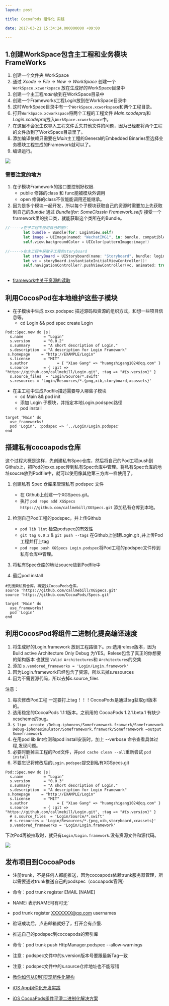 ```yaml
---
layout: post

title: CocoaPods 组件化 实践

date: 2017-03-21 15:34:24.000000000 +09:00

---
```


## 1.创建WorkSpace包含主工程和业务模块FrameWorks

1. 创建一个文件夹 WorkSpace 
2. 通过 *Xcode -> File -> New -> WorkSpace* 创建一个 `WorkSpace.xcworkspace` 放在生成好的WorkSpace目录中
3. 创建一个主工程*main*放到在WorkSpace目录中
4. 创建一个Frameworks工程*Login*放到在WorkSpace目录中
5. 这时WorkSpace目录中有一个`WorkSpace.xcworkspace`和两个工程目录。
6. 打开`WorkSpace.xcworkspace`将两个工程的工程文件 *Main.xcodeproj*和*Login.xcodeproj*拽入`WorkSpace.xcworkspace`中。
7. 在这里不会发生仅导入工程文件丢失其他文件的问题，因为已经都将两个工程的文件放到了WorkSpace目录里了。
8. 添加编译依赖只需要在*Main*主工程的General的Embedded Binaries里选择业务模块工程生成的Framework就可以了。
9. 编译运行。

![](assets/images/WX20170322-153706@2x.png)

### 需要注意的地方

1. 在子模块Framework的接口要控制好权限.
	+ publie 修饰的class 和 func能被模块外调用 
	+ open 修饰的class不仅能能调用还能继承。
2. 因为是多个模块一起开发，所以每个子模块获取自己的资源时需要加上先获取到自己的*Bundle* 通过 *Bundle(for: SomeClassIn Framework.self)* 接受一个framework里的接口类，就能获取这个类所在的Bundle。

```Swift
//----->在子工程中使用自己的图片
        let bundle = Bundle(for: LoginView.self)
        let image = UIImage(named: "WechatIMG1", in: bundle, compatibleWith: nil )        
        self.view.backgroundColor = UIColor(patternImage:image!)
        
//----->在主工程中获取子工程的storyboard
        let storyBoard = UIStoryboard(name: "Storyboard", bundle: loginBundle)
        let vc = storyBoard.instantiateInitialViewController()!
        self.navigationController?.pushViewController(vc, animated: true)
 
```
+ [framework中关于资源的读取](http://www.jianshu.com/p/3549984315bf)

## 利用CocosPod在本地维护这些子模块

+ 在子模块中生成 xxxx.podspec 描述源码和资源的组织方式，和想一些项目信息等。
	+ cd Login && pod spec create Login

```
Pod::Spec.new do |s|
  s.name         = "Login"
  s.version      = "0.0.2"
  s.summary      = "A short description of Login."
  s.description  = "A description for Login Framework"
 s.homepage     = "http://EXAMPLE/Login"
  s.license      = "MIT"
  s.author             = { "Xiao Gang" => "huangzhigang1024@qq.com" }
  s.source       = { :git => "https://github.com/callmebill/Login.git", :tag => "#{s.version}" }
  s.source_files  = 'Login/Source/*.swift'
  s.resources = 'Login/Resources/*.{png,xib,storyboard,xcassets}'
```

+ 在主工程中生成Podfile描述需要导入哪些子模块
	+ cd Main && pod init
	+ 添加 Login 子模块，并指定本地Login.podspec路径
	+ pod install 

```
target 'Main' do
  use_frameworks!
  pod 'Login', :podspec => ‘../Login/Login.podspec'  
end

```
	
## 搭建私有cocoapods仓库

这个过程大概是这样，先创建私有Spec仓库，然后将自己的Pod工程push到Github上，把Pod的xxxx.spec传到私有Spec仓库中管理。将私有Spec仓库的地址soucre放到Podfile中，就可以使用像其他第三方库一样使用了。

1. 创建私有 Spec 仓库来管理私有 podspec 文件
	+ 在 Github上创建一个XGSpecs.git。
	+ 执行 `pod repo add XGSpecs https://github.com/callmebill/XGSpecs.git` 添加私有仓库到本地。
	
2. 检测自己Pod工程的podspec，并上传Github
	+ `pod lib lint` 检查podspec的有效性
	+ `git tag 0.0.2` & `git push --tags` 在Github上创建Login.git ,并上传Pod工程并打上tag 
	+ `pod repo push XGSpecs Login.podspec`将Pod工程的podspec文件传到私有仓库中管理。

3. 将私有Spec仓库的地址soucre放到Podfile中
4. 最后pod install

```
#先搜索私有仓库，再查找CocoaPods仓库。
source 'https://github.com/callmebill/XGSpecs.git' 
source 'https://github.com/CocoaPods/Specs.git'

target 'Main' do
  use_frameworks!
  pod 'Login' 
end
```

## 利用CocosPod将组件二进制化提高编译速度

1. 将生成好的Login.framework 放到工程路径下。ps:选用relese版本，因为Build active Architecture Only Debug 为YES。Relese包含了真正的你想要的架构版本 也就是 `Valid Architectures`和 `Architectures`的交集
2. 添加 `s.vendored_frameworks = 'Login/Login.framework'`
3. 因为Login.framework已经包含了资源，所以去掉s.resources
4. 因为不需要源代码，所以去掉s.source_files

注意：

1. 每次修改Pod工程 一定要打上tag！！！CocoaPods是通过tag获取git版本的。
2. 选用稳定的CocoaPods 1.1.1版本。之前用的 CocoaPods 1.2.1.beta.1 有缺少xcscheme的bug。
3. `$ lipo –create /Debug-iphoneos/Someframework.framwork/Someframework Debug-iphonesimulator/Someframework.framwork/Someframework –output Someframework`
4. 在用pod lib lint检测和pod install安装时，加上 --verbose 命令查看具体过程,发现问题。
5. 必要时删掉主工程的Pod文件，并`pod cache clean --all`重新尝试 `pod install`
6. 不要忘记将修改后的`Login.podspec`提交到私有XGSpecs.git

```
Pod::Spec.new do |s|
  s.name         = "Login"
  s.version      = "0.0.3"
  s.summary      = "A short description of Login."
  s.description  = "A description for Login Framework"
 s.homepage     = "http://EXAMPLE/Login"
  s.license      = "MIT"
  s.author             = { "Xiao Gang" => "huangzhigang1024@qq.com" }
  s.source       = { :git => "https://github.com/callmebill/Login.git", :tag => "#{s.version}" }
  # s.source_files  = 'Login/Source/*.swift'
  # s.resources = 'Login/Resources/*.{png,xib,storyboard,xcassets}'
  s.vendored_frameworks = 'Login/Login.framework'

```
下次Pod再被拉取时，就只有`Login/Login.framework`.没有资源文件和源代码。

![](assets/images/WX20170324-120831@2x.png)



## 发布项目到CocoaPods

+ 注册trunk，不是任何人都能推送，因为cocoapods依赖trunk服务器管理，所以需要通过trunk推送自己的podspec（cocoapods官网）
+ 命令：pod trunk register EMAIL [NAME]
+ NAME: 表示NAME可有可无`
+ pod trunk register XXXXXXX@qq.com usernames
+ 验证成功后，点击邮箱就好了，打开会有点慢.
+ 推送自己的podspec到cocoapods的索引库
+ 命令：pod trunk push HttpManager.podspec --allow-warnings
+ 注意：podspec文件中的s.version版本号要跟最新Tag一致
+ 注意：podspec文件中的s.source仓库地址也不能写错

+ [教你如何从0到1实现组件化架构](http://www.jianshu.com/p/7b4667cde80b)
+ [iOS App组件化开发实践](http://www.yiqixiabigao.com/yin-ke-kong-gu-iosman-man-zu-jian-hua-kai-fa-zhi-lu/)
+ [iOS CocoaPods组件平滑二进制化解决方案](http://www.yiqixiabigao.com/ios-cocoapodszu-jian-ping-hua-er-jin-zhi-hua-fang-an-ji-xiang-xi-jiao-cheng/)
